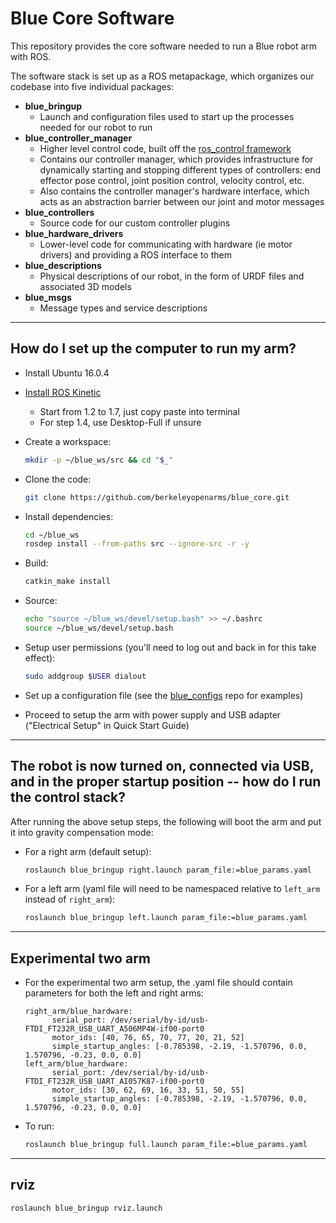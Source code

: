 # Blue Core Software
This repository provides the core software needed to run a Blue robot arm with ROS.

The software stack is set up as a ROS metapackage, which organizes our codebase into five individual packages:
- **blue_bringup**
  - Launch and configuration files used to start up the processes needed for our robot to run
- **blue_controller_manager**
  - Higher level control code, built off the [ros_control framework](http://wiki.ros.org/ros_control)
  - Contains our controller manager, which provides infrastructure for dynamically starting and stopping different types of controllers: end effector pose control, joint position control, velocity control, etc.
  - Also contains the controller manager's hardware interface, which acts as an abstraction barrier between our joint and motor messages
- **blue_controllers**
  - Source code for our custom controller plugins
- **blue_hardware_drivers**
  - Lower-level code for communicating with hardware (ie motor drivers) and providing a ROS interface to them
- **blue_descriptions**
  - Physical descriptions of our robot, in the form of URDF files and associated 3D models
- **blue_msgs**
  - Message types and service descriptions

-----

## How do I set up the computer to run my arm?

- Install Ubuntu 16.0.4
- [Install ROS Kinetic](http://wiki.ros.org/kinetic/Installation/Ubuntu)
  - Start from 1.2 to 1.7, just copy paste into terminal 
  - For step 1.4, use Desktop-Full if unsure
- Create a workspace:
  ```bash
  mkdir -p ~/blue_ws/src && cd "$_"
  ```
- Clone the code:
  ```bash
  git clone https://github.com/berkeleyopenarms/blue_core.git
  ```
- Install dependencies:
  ```bash
  cd ~/blue_ws
  rosdep install --from-paths src --ignore-src -r -y
  ```
- Build:
  ```bash
  catkin_make install
  ```
- Source:
  ```bash
  echo "source ~/blue_ws/devel/setup.bash" >> ~/.bashrc
  source ~/blue_ws/devel/setup.bash
  ```
- Setup user permissions (you'll need to log out and back in for this take effect):
  ```bash
  sudo addgroup $USER dialout
  ```
- Set up a configuration file (see the [blue_configs](https://github.com/berkeleyopenarms/blue_configs) repo for examples)

- Proceed to setup the arm with power supply and USB adapter ("Electrical Setup" in Quick Start Guide)

-----

## The robot is now turned on, connected via USB, and in the proper startup position -- how do I run the control stack?

After running the above setup steps, the following will boot the arm and put it into gravity compensation mode:

- For a right arm (default setup):
  ```bash
  roslaunch blue_bringup right.launch param_file:=blue_params.yaml
  ```
- For a left arm (yaml file will need to be namespaced relative to `left_arm` instead of `right_arm`):
  ```bash
  roslaunch blue_bringup left.launch param_file:=blue_params.yaml
  ```

-----
## Experimental two arm

- For the experimental two arm setup, the .yaml file should contain parameters for both the left and right arms:
  ```
  right_arm/blue_hardware:
        serial_port: /dev/serial/by-id/usb-FTDI_FT232R_USB_UART_A506MP4W-if00-port0
        motor_ids: [40, 76, 65, 70, 77, 20, 21, 52]
        simple_startup_angles: [-0.785398, -2.19, -1.570796, 0.0, 1.570796, -0.23, 0.0, 0.0]
  left_arm/blue_hardware:
        serial_port: /dev/serial/by-id/usb-FTDI_FT232R_USB_UART_AI057K87-if00-port0
        motor_ids: [30, 62, 69, 16, 33, 51, 50, 55]
        simple_startup_angles: [-0.785398, -2.19, -1.570796, 0.0, 1.570796, -0.23, 0.0, 0.0]
  ```
- To run:
  ```bash
  roslaunch blue_bringup full.launch param_file:=blue_params.yaml
  ```

-----
## rviz

```bash
roslaunch blue_bringup rviz.launch
```
